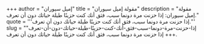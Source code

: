 +++
author = "إميل سيوران"
title = "مقولة إميل سيوران"
description = "مقولة إميل سيوران: إذا حزنت مرة دونما سبب، فثق أنك كنت حزينًا طيلة حياتك دون أن تعرف."
quote = '''إذا حزنت مرة دونما سبب، فثق أنك كنت حزينًا طيلة حياتك دون أن تعرف.''' 
slug = "إذا-حزنت-مرة-دونما-سبب-فثق-أنك-كنت-حزينًا-طيلة-حياتك-دون-أن-تعرف"
+++
إذا حزنت مرة دونما سبب، فثق أنك كنت حزينًا طيلة حياتك دون أن تعرف.
